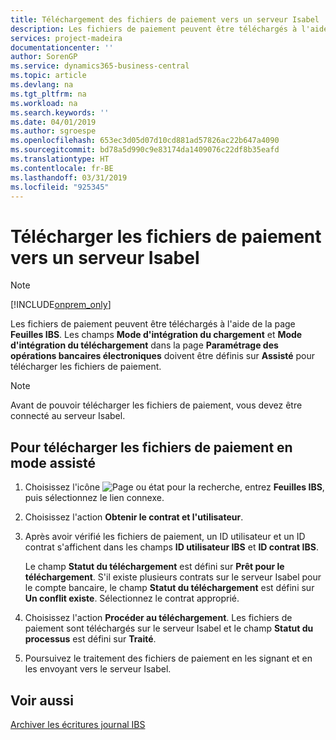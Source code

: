 ```yaml
---
title: Téléchargement des fichiers de paiement vers un serveur Isabel
description: Les fichiers de paiement peuvent être téléchargés à l'aide de la page Feuilles IBS. Les champs Mode d'intégration du chargement et Mode d'intégration du téléchargement dans la page Paramétrage des opérations bancaires électroniques doivent être définis sur Assisté pour télécharger les fichiers de paiement.
services: project-madeira
documentationcenter: ''
author: SorenGP
ms.service: dynamics365-business-central
ms.topic: article
ms.devlang: na
ms.tgt_pltfrm: na
ms.workload: na
ms.search.keywords: ''
ms.date: 04/01/2019
ms.author: sgroespe
ms.openlocfilehash: 653ec3d05d07d10cd881ad57826ac22b647a4090
ms.sourcegitcommit: bd78a5d990c9e83174da1409076c22df8b35eafd
ms.translationtype: HT
ms.contentlocale: fr-BE
ms.lasthandoff: 03/31/2019
ms.locfileid: "925345"
---
```

# <a name="upload-payment-files-to-an-isabel-server"></a>Télécharger les fichiers de paiement vers un serveur Isabel
> [!Note]
> [!INCLUDE[onprem_only](../../includes/onprem_only_md.md)]

Les fichiers de paiement peuvent être téléchargés à l'aide de la page **Feuilles IBS**. Les champs **Mode d'intégration du chargement** et **Mode d'intégration du téléchargement** dans la page **Paramétrage des opérations bancaires électroniques** doivent être définis sur **Assisté** pour télécharger les fichiers de paiement.  

> [!NOTE]  
>  Avant de pouvoir télécharger les fichiers de paiement, vous devez être connecté au serveur Isabel.  

## <a name="to-upload-payment-files-in-attended-mode"></a>Pour télécharger les fichiers de paiement en mode assisté  

1.  Choisissez l'icône ![Page ou état pour la recherche](../../media/ui-search/search_small.png "icône Page ou état pour la recherche"), entrez **Feuilles IBS**, puis sélectionnez le lien connexe.  
2.  Choisissez l'action **Obtenir le contrat et l'utilisateur**.  
3.  Après avoir vérifié les fichiers de paiement, un ID utilisateur et un ID contrat s'affichent dans les champs **ID utilisateur IBS** et **ID contrat IBS**.  

    Le champ **Statut du téléchargement** est défini sur **Prêt pour le téléchargement**. S'il existe plusieurs contrats sur le serveur Isabel pour le compte bancaire, le champ **Statut du téléchargement** est défini sur **Un conflit existe**. Sélectionnez le contrat approprié.  

4.  Choisissez l'action **Procéder au téléchargement**. Les fichiers de paiement sont téléchargés sur le serveur Isabel et le champ **Statut du processus** est défini sur **Traité**.  
5.  Poursuivez le traitement des fichiers de paiement en les signant et en les envoyant vers le serveur Isabel.  

## <a name="see-also"></a>Voir aussi  
 [Archiver les écritures journal IBS](how-to-archive-ibs-log-entries.md)

